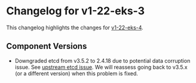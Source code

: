 # Changelog for v1-22-eks-3

This changelog highlights the changes for [v1-22-eks-4](https://github.com/aws/eks-distro/tree/v1-22-eks-4).

## Component Versions

* Downgraded etcd from v3.5.2 to 2.4.18 due to potential data corruption issue.
  See [upstream etcd issue](https://github.com/etcd-io/etcd/issues/13766).
  We will reassess going back to v3.5.x (or a different version) when this
  problem is fixed.
